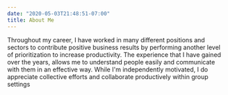 ```yaml
---
date: "2020-05-03T21:48:51-07:00"
title: About Me
---
```



Throughout my career, I have worked in many different positions and sectors to contribute positive business results by performing another level of prioritization to increase productivity. The experience that I have gained over the years, allows me to understand people easily and communicate with them in an effective way. While I'm independently motivated, I do appreciate collective efforts and collaborate productively within group settings

